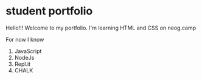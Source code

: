 # student portfolio

Hello!!! Welcome to my portfolio. I'm learning HTML and CSS on neog.camp

For now I know

1. JavaScript
1. NodeJs
1. Repl.it
1. CHALK

